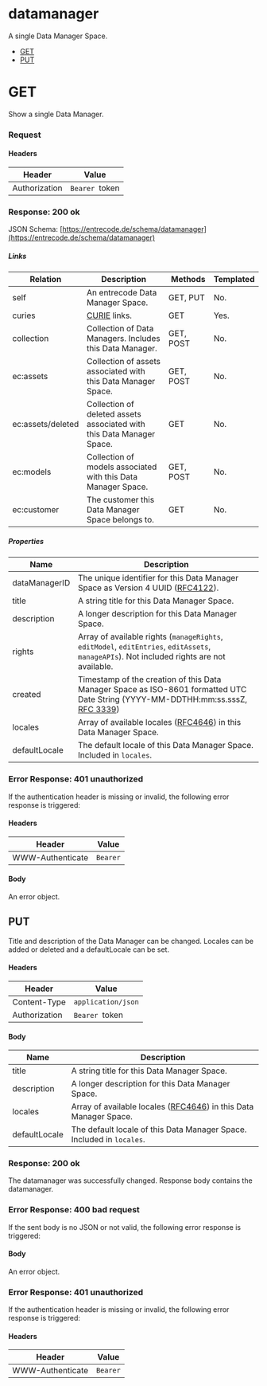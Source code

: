 # datamanager
A single Data Manager Space.

* [GET](#get)
* [PUT](#put)

# GET
Show a single Data Manager.

### Request

#### Headers
|Header|Value|
|------|-----|
|Authorization|`Bearer `token|

### Response: 200 ok

JSON Schema: [https://entrecode.de/schema/datamanager](https://entrecode.de/schema/datamanager)

##### Links
| Relation     | Description     | Methods     | Templated     |
|--------------|-----------------|-------------|---------------|
|self          |An entrecode Data Manager Space.|GET, PUT  |No.            |
|curies        |[CURIE](http://www.w3.org/TR/curie/) links. | GET | Yes.|
|collection    |Collection of Data Managers. Includes this Data Manager. |GET, POST|No.|
|ec:assets     |Collection of assets associated with this Data Manager Space. |GET, POST|No.|
|ec:assets/deleted|Collection of deleted assets associated with this Data Manager Space. |GET|No.|
|ec:models     |Collection of models associated with this Data Manager Space. |GET, POST|No.|
|ec:customer   |The customer this Data Manager Space belongs to.| GET | No. |

##### Properties
| Name         | Description     |
|--------------|-----------------|
|dataManagerID |The unique identifier for this Data Manager Space as Version 4  UUID ([RFC4122](http://tools.ietf.org/html/rfc4122)).|
|title         |A string title for this Data Manager Space.|
|description   |A longer description for this Data Manager Space.|
|rights        |Array of available rights (`manageRights`, `editModel`, `editEntries`, `editAssets`, `manageAPIs`). Not included rights are not available.
|created       |Timestamp of the creation of this Data Manager Space as ISO-8601 formatted UTC Date String (YYYY-MM-DDTHH:mm:ss.sssZ, [RFC 3339](http://tools.ietf.org/html/rfc3339))|
|locales       |Array of available locales ([RFC4646](https://tools.ietf.org/html/rfc4646)) in this Data Manager Space.|
|defaultLocale |The default locale of this Data Manager Space. Included in `locales`.|

### Error Response: 401 unauthorized
If the authentication header is missing or invalid, the following error response is triggered:

#### Headers
|Header|Value|
|------|-----|
|WWW-Authenticate|`Bearer`|

#### Body
An error object.


## PUT
Title and description of the Data Manager can be changed. Locales can be added or deleted and a defaultLocale can be set.

#### Headers
|Header|Value|
|------|-----|
|Content-Type|`application/json`|
|Authorization|`Bearer `token|

#### Body
| Name         | Description     |
|--------------|-----------------|
|title         |A string title for this Data Manager Space.|
|description   |A longer description for this Data Manager Space.|
|locales       |Array of available locales ([RFC4646](https://tools.ietf.org/html/rfc4646)) in this Data Manager Space.|
|defaultLocale |The default locale of this Data Manager Space. Included in `locales`.|

### Response: 200 ok
The datamanager was successfully changed. Response body contains the datamanager.

### Error Response: 400 bad request

If the sent body is no JSON or not valid, the following error response is triggered:

#### Body
An error object.

### Error Response: 401 unauthorized

If the authentication header is missing or invalid, the following error response is triggered:

#### Headers
|Header|Value|
|------|-----|
|WWW-Authenticate|`Bearer`|